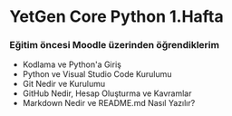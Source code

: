 # YetGen Core Python 1.Hafta 

### Eğitim öncesi Moodle üzerinden öğrendiklerim

- Kodlama ve Python'a Giriş
- Python ve Visual Studio Code Kurulumu
- Git Nedir ve Kurulumu
- GitHub Nedir, Hesap Oluşturma ve Kavramlar
- Markdown Nedir ve README.md Nasıl Yazılır?
